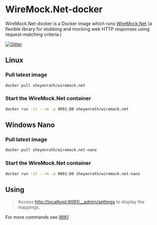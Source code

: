 # WireMock.Net-docker
WireMock.Net-docker is a Docker image which runs [WireMock.Net](https://github.com/WireMock-Net) (a flexible library for stubbing and mocking web HTTP responses using request-matching criteria.)

[![Gitter](https://img.shields.io/gitter/room/wiremock_dotnet/Lobby.svg)](https://gitter.im/wiremock_dotnet/Lobby)

## Linux

### Pull latest image

```sh
docker pull sheyenrath/wiremock.net
```

### Start the WireMock.Net container

```sh
docker run -it --rm -p 9091:80 sheyenrath/wiremock.net
```

## Windows Nano

### Pull latest image

```sh
docker pull sheyenrath/wiremock.net-nano
```

### Start the WireMock.Net container

```sh
docker run -it --rm -p 9091:80 sheyenrath/wiremock.net-nano
```

## Using

> Access [http://localhost:9091/__admin/settings](http://localhost:9091/__admin/mappings) to display the mappings.

For more commands see [WIKI](https://github.com/WireMock-Net/WireMock.Net/wiki)